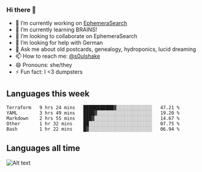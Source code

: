 ### Hi there 👋

<!--
**soulshake/soulshake** is a ✨ _special_ ✨ repository because its `README.md` (this file) appears on your GitHub profile.

Here are some ideas to get you started:

- 🔭 I’m currently working on ...
- 🌱 I’m currently learning ...
- 👯 I’m looking to collaborate on ...
- 🤔 I’m looking for help with ...
- 💬 Ask me about ...
- 📫 How to reach me: ...
- 😄 Pronouns: ...
- ⚡ Fun fact: ...
-->


- 🔭 I’m currently working on [EphemeraSearch](https://www.ephemerasearch.com/)
- 🌱 I’m currently learning BRAINS!
- 👯 I’m looking to collaborate on EphemeraSearch
- 🤔 I’m looking for help with German
- 💬 Ask me about old postcards, genealogy, hydroponics, lucid dreaming
- 📫 How to reach me: [@s0ulshake](https://twitter.com/soulshake)
- 😄 Pronouns: she/they
- ⚡ Fun fact: I <3 dumpsters

## Languages this week

<!--START_SECTION:waka-->
```text
Terraform   9 hrs 24 mins   ███████████▓░░░░░░░░░░░░░   47.21 % 
YAML        3 hrs 49 mins   ████▓░░░░░░░░░░░░░░░░░░░░   19.20 % 
Markdown    2 hrs 55 mins   ███▓░░░░░░░░░░░░░░░░░░░░░   14.67 % 
Other       1 hr 32 mins    ██░░░░░░░░░░░░░░░░░░░░░░░   07.75 % 
Bash        1 hr 22 mins    █▓░░░░░░░░░░░░░░░░░░░░░░░   06.94 % 
```
<!--END_SECTION:waka-->

## Languages all time
![Alt text](https://wakatime.com/share/@aj/6aa10b67-a5e9-4fb1-acaf-8692f4385172.svg)
